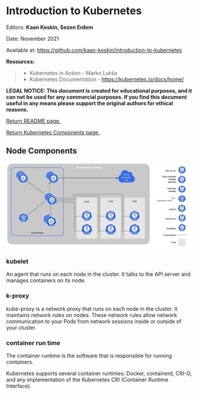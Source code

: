 # Introduction to Kubernetes

Editors: **Kaan Keskin, Sezen Erdem**

Date: November 2021

Available at: https://github.com/kaan-keskin/introduction-to-kubernetes

**Resources:**

> - Kubernetes in Action - Marko Lukša 
> - Kubernetes Documentation - https://kubernetes.io/docs/home/

**LEGAL NOTICE: This document is created for educational purposes, and it can not be used for any commercial purposes. If you find this document useful in any means please support the original authors for ethical reasons.** 

[Return README page.](README.md)

[Return Kubernetes Components page.](KubernetesComponents.md)

## Node Components

<img src=".\images\p2_kubernetes_components.jpg"/>

### kubelet

An agent that runs on each node in the cluster. It talks to the API server and manages containers on its node. 

### k-proxy

kube-proxy is a network proxy that runs on each node in the cluster. It maintains network rules on nodes. These network rules allow network communication to your Pods from network sessions inside or outside of your cluster.

### container run time

The container runtime is the software that is responsible for running containers.

Kubernetes supports several container runtimes: Docker, containerd, CRI-O, and any implementation of the Kubernetes CRI (Container Runtime Interface).